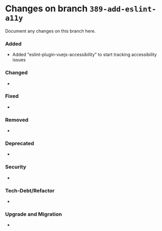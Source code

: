# Changes on branch `389-add-eslint-a11y`
Document any changes on this branch here.
### Added
- Added "eslint-plugin-vuejs-accessibility" to start tracking accessibility issues 

### Changed
- 

### Fixed
- 

### Removed
- 

### Deprecated
- 

### Security
- 

### Tech-Debt/Refactor
- 

### Upgrade and Migration
- 

